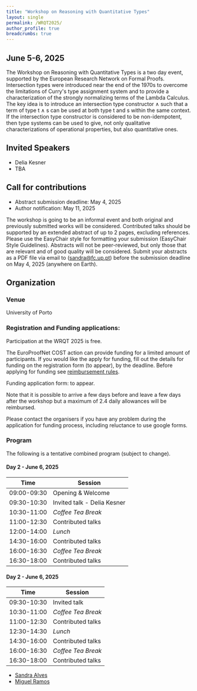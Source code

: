 ```yaml
---
title: "Workshop on Reasoning with Quantitative Types"
layout: single
permalink: /WRQT2025/
author_profile: true
breadcrumbs: true
---
```


## June 5-6, 2025
The Workshop on Reasoning with Quantitative Types is a two day event, supported by the European Research Network on Formal Proofs. Intersection types were introduced near the end of the 1970s to overcome the limitations of Curry's type assignment system and to provide a characterization of the strongly normalizing terms of the Lambda Calculus. The key idea is to introduce an intersection type constructor ∧ such that a term of type t ∧ s can be used at both type t and s within the same context. If the intersection type constructor is considered to be non-idempotent, then type systems can be used to give, not only qualitative characterizations of operational properties, but also quantitative ones.
## Invited Speakers

- Delia Kesner
- TBA

## Call for contributions
* Abstract submission deadline: May 4, 2025
* Author notification:  May 11, 2025

The workshop is going to be an informal event and both original and previously submitted works will be considered.
Contributed talks should be supported by an extended abstract of up to 2 pages, excluding references. Please use the EasyChair style for formatting your submission (EasyChair Style Guidelines).
Abstracts will not be peer-reviewed, but only those that are relevant and of good quality will be considered. 
Submit your abstracts as a PDF file via email to (sandra@fc.up.pt) before the submission deadline on May 4, 2025 (anywhere on Earth).


## Organization

### Venue

University of Porto

### Registration and Funding applications:

Participation at the WRQT 2025 is free.

The EuroProofNet COST action can provide funding for a limited amount of participants. If you would like the apply for funding, fill out the details for funding on the registration form (to appear), by the deadline. Before applying for funding see [reimbursement rules](../reimbursement-rules).

Funding application form: to appear.

Note that it is possible to arrive a few days before and leave a few days after the workshop but a maximum of 2.4 daily allowances will be reimbursed.

Please contact the organisers if you have any problem during the application for funding process, including reluctance to use google forms.

### Program

The following is a tentative combined program (subject to change).
#### Day 2 - June 6, 2025

| Time        | Session |
| ----------- | ----------- |
| 09:00-09:30 | Opening & Welcome |
| 09:30-10:30 | Invited talk -  Delia Kesner|
| 10:30-11:00 |  _Coffee Tea Break_ |
| 11:00-12:30 | Contributed talks |
| 12:00-14:00 | _Lunch_ |
| 14:30-16:00 | Contributed talks |
| 16:00-16:30 | _Coffee Tea Break_ |
| 16:30-18:00 | Contributed talks |


#### Day 2 - June 6, 2025 

| Time        | Session |
| ----------- | ----------- |
| 09:30-10:30 | Invited talk |
| 10:30-11:00 |  _Coffee Tea Break_ |
| 11:00-12:30 | Contributed talks |
| 12:30-14:30 | _Lunch_ |
| 14:30-16:00 | Contributed talks |
| 16:00-16:30 | _Coffee Tea Break_ |
| 16:30-18:00 | Contributed talks |


* [Sandra Alves](https://www.dcc.fc.up.pt/~sandra/Home/Home.html)
* [Miguel Ramos](https://boilnkettle.github.io)
